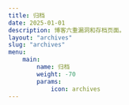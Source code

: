 ```yaml
---
title: 归档
date: 2025-01-01
description: 博客六重漏洞和存档页面。
layout: "archives"
slug: "archives"
menu:
    main:
        name: 归档
        weight: -70
        params: 
            icon: archives
---
```

